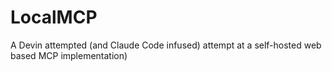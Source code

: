# LocalMCP
A Devin attempted (and Claude Code infused) attempt at a self-hosted web based MCP implementation)
